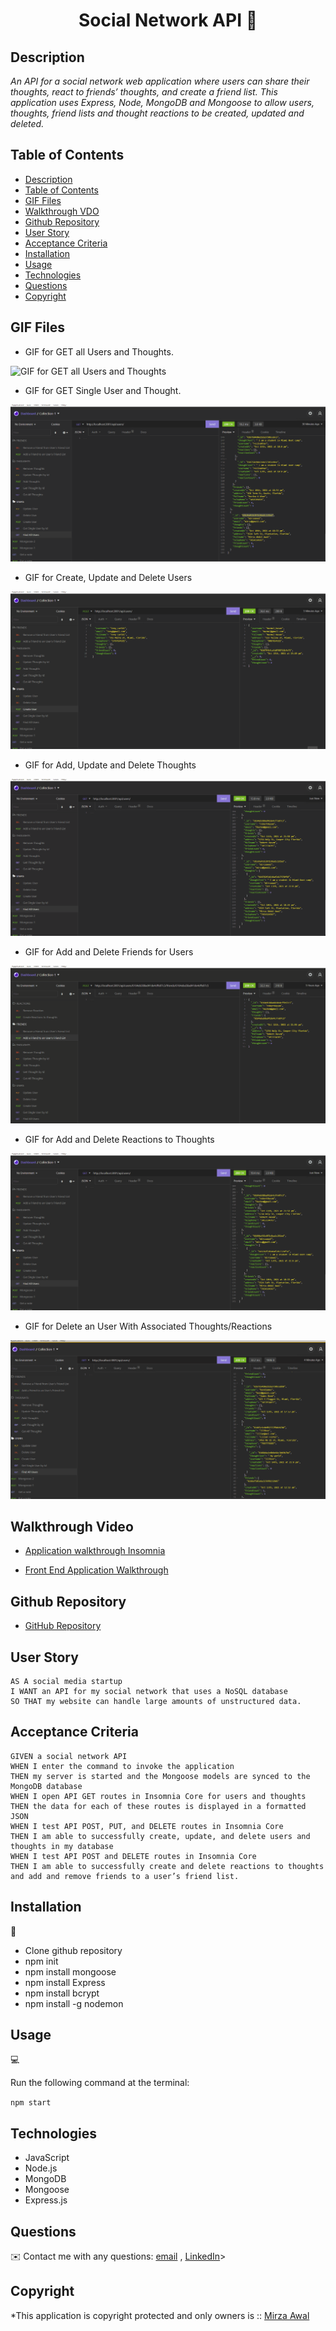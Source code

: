 <h1 align="center">Social Network API 👋</h1>

## Description

*An API for a social network web application where users can share their thoughts, react to friends’ thoughts, and create a friend list. This application uses Express, Node, MongoDB and Mongoose to allow users, thoughts, friend lists and thought reactions to be created, updated and deleted.*


## Table of Contents

- [Description](#description)
- [Table of Contents](#table-of-contents)
- [GIF Files](#gif-files)
- [Walkthrough VDO](#walkthrough-video)
- [Github Repository](#github-repository)
- [User Story](#user-story)
- [Acceptance Criteria](#acceptance-criteria)
- [Installation](#installation)
- [Usage](#usage)
- [Technologies](#technologies)
- [Questions](#questions)
- [Copyright](#copyright)


## GIF Files

- GIF for GET all Users and Thoughts.

![GIF for GET all Users and Thoughts](./public/assets/gif-files/Get-all-users-and-all-thoughts.gif)

- GIF for GET Single User and Thought.

![GIF for GET Single User and Thought](./public/assets/gif-files/Get-single-users-and-single-thoughts.gif)

- GIF for Create, Update and Delete Users

![GIF for Create, Update and Delete Users](./public/assets/gif-files/Create-update-delete-user.gif)

- GIF for Add, Update and Delete Thoughts

![GIF for Add, Update and Delete Thoughts](./public/assets/gif-files/Add-update-delete-thoughts.gif)

- GIF for Add and Delete Friends for Users

![GIF for Add and Delete Friends for Users](./public/assets/gif-files/Add-and-delete-friend.gif)

- GIF for Add and Delete Reactions to Thoughts

![GIF for Add and Delete Reactions to Thoughts](./public/assets/gif-files/add-remove-reaction-to-thought.gif)

- GIF for Delete an User With Associated Thoughts/Reactions

![GIF for Delete User With Associated Thoughts](./public/assets/gif-files/delete-user-delets-associated-thoughts.gif)


## Walkthrough Video

- [Application walkthrough Insomnia](https://www.youtube.com/watch?v=_NECpuCkLro)

- [Front End Application Walkthrough](https://watch.screencastify.com/v/NooD095Eh21cms12nMIt)

## Github Repository
- [GitHub Repository](https://mirzadev.github.io/Social-Network-Api/)

## User Story
```text
AS A social media startup
I WANT an API for my social network that uses a NoSQL database
SO THAT my website can handle large amounts of unstructured data.
```

## Acceptance Criteria

```text
GIVEN a social network API
WHEN I enter the command to invoke the application
THEN my server is started and the Mongoose models are synced to the MongoDB database
WHEN I open API GET routes in Insomnia Core for users and thoughts
THEN the data for each of these routes is displayed in a formatted JSON
WHEN I test API POST, PUT, and DELETE routes in Insomnia Core
THEN I am able to successfully create, update, and delete users and thoughts in my database
WHEN I test API POST and DELETE routes in Insomnia Core
THEN I am able to successfully create and delete reactions to thoughts and add and remove friends to a user’s friend list.
```

## Installation
💾     
- Clone github repository
- npm init
- npm install mongoose
- npm install Express
- npm install bcrypt
- npm install -g nodemon

## Usage
💻   
  
Run the following command at the terminal:

`npm start`

## Technologies 
* JavaScript
* Node.js
* MongoDB
* Mongoose
* Express.js

## Questions
✉️ Contact me with any questions: [email](mailto:awal.mirza2016@gmail.com) , [LinkedIn](https://www.linkedin.com/in/mirza-awal-5972511b5/)>

## Copyright
*This application is copyright protected and only owners is 
:: [Mirza Awal](https://github.com/mirzadev)